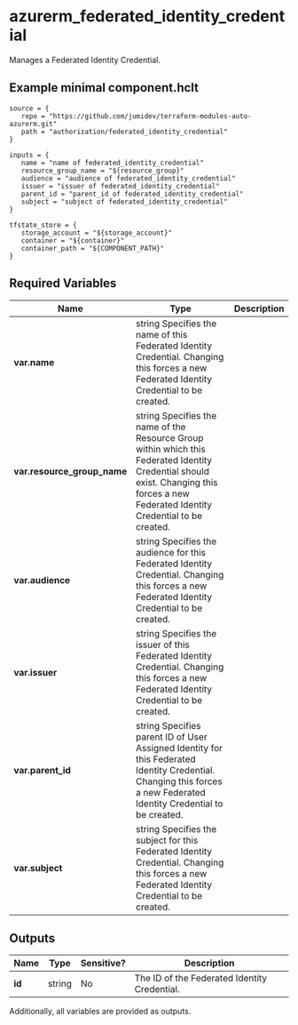 # azurerm_federated_identity_credential

Manages a Federated Identity Credential.

## Example minimal component.hclt

```hcl
source = {
   repo = "https://github.com/jumidev/terraform-modules-auto-azurerm.git" 
   path = "authorization/federated_identity_credential" 
}

inputs = {
   name = "name of federated_identity_credential" 
   resource_group_name = "${resource_group}" 
   audience = "audience of federated_identity_credential" 
   issuer = "issuer of federated_identity_credential" 
   parent_id = "parent_id of federated_identity_credential" 
   subject = "subject of federated_identity_credential" 
}

tfstate_store = {
   storage_account = "${storage_account}" 
   container = "${container}" 
   container_path = "${COMPONENT_PATH}" 
}

```

## Required Variables

| Name | Type |  Description |
| ---- | --------- |  ----------- |
| **var.name** | string  Specifies the name of this Federated Identity Credential. Changing this forces a new Federated Identity Credential to be created. | 
| **var.resource_group_name** | string  Specifies the name of the Resource Group within which this Federated Identity Credential should exist. Changing this forces a new Federated Identity Credential to be created. | 
| **var.audience** | string  Specifies the audience for this Federated Identity Credential. Changing this forces a new Federated Identity Credential to be created. | 
| **var.issuer** | string  Specifies the issuer of this Federated Identity Credential. Changing this forces a new Federated Identity Credential to be created. | 
| **var.parent_id** | string  Specifies parent ID of User Assigned Identity for this Federated Identity Credential. Changing this forces a new Federated Identity Credential to be created. | 
| **var.subject** | string  Specifies the subject for this Federated Identity Credential. Changing this forces a new Federated Identity Credential to be created. | 



## Outputs

| Name | Type | Sensitive? | Description |
| ---- | ---- | --------- | --------- |
| **id** | string | No  | The ID of the Federated Identity Credential. | 

Additionally, all variables are provided as outputs.
